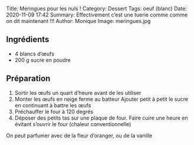 Title: Meringues pour les nuls !
Category: Dessert
Tags: oeuf (blanc)
Date:  2020-11-09 17:42
Summary: Effectivement c’est une tuerie comme comme on dit maintenant !!!
Author: Monique
Image: meringues.jpg

## Ingrédients
- 4 blancs d’œufs
- 200 g sucre en poudre 

## Préparation
1. Sortir les œufs un quart d’heure avant de les utiliser
2. Monter les œufs en neige ferme au batteur
Ajouter petit à petit le sucre en continuant à battre les œufs
3. Préchauffer le four à 120 degrés 
4. Déposer des petits tas sur une plaque de four. Faire cuire une heure en évitant s’ouvrir le four (chaleur conventionnelle)

On peut parfumer avec de la fleur d’oranger, ou de la vanille
